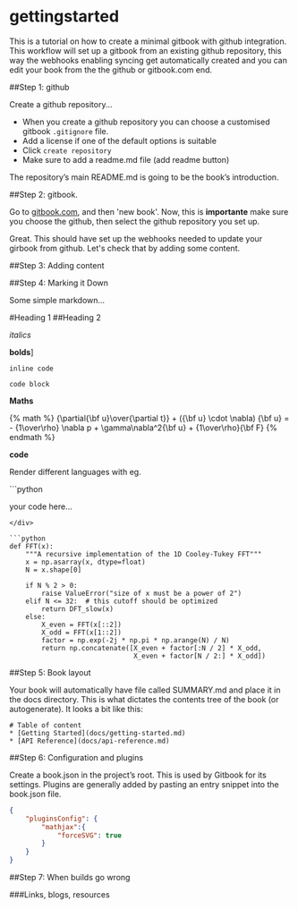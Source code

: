 # gettingstarted

This is a tutorial on how to create a minimal gitbook with github integration. This workflow will set up a gitbook from an existing github repository, this way the webhooks enabling syncing get automatically created and you can edit your book from the the github or gitbook.com end.


##Step 1: github

Create a github repository...[](https://help.github.com/articles/creating-a-new-repository/)

* When you create a github repository you can choose a customised gitbook `.gitignore` file. 
* Add a license if one of the default options is suitable
* Click `create repository`
* Make sure to add a readme.md file (add readme button)

The repository’s main README.md is going to be the book’s introduction.

##Step 2: gitbook.

Go to [gitbook.com](gitbook.com), and then 'new book'. Now, this is __importante__ make sure you choose the github, then select the github repository you set up.

Great. This should have set up the webhooks needed to update your girbook from github. Let's check that by adding some content.
 


##Step 3: Adding content

##Step 4: Marking it Down

Some simple markdown...

<div>

#Heading 1
##Heading 2

_italics_

__bolds__]

`inline code`

```
code block
```

</div>



__Maths__

{% math %}
 {\partial{\bf u}\over{\partial t}} + ({\bf u} \cdot \nabla) {\bf u} = - {1\over\rho} \nabla p + \gamma\nabla^2{\bf u} + {1\over\rho}{\bf F} 
{% endmath %}


__code__

Render different languages with eg. 

<div>
```python 

your code here...

```
</div>

```python
def FFT(x):
    """A recursive implementation of the 1D Cooley-Tukey FFT"""
    x = np.asarray(x, dtype=float)
    N = x.shape[0]
    
    if N % 2 > 0:
        raise ValueError("size of x must be a power of 2")
    elif N <= 32:  # this cutoff should be optimized
        return DFT_slow(x)
    else:
        X_even = FFT(x[::2])
        X_odd = FFT(x[1::2])
        factor = np.exp(-2j * np.pi * np.arange(N) / N)
        return np.concatenate([X_even + factor[:N / 2] * X_odd,
                               X_even + factor[N / 2:] * X_odd])

```

##Step 5: Book layout 

Your book will automatically have file called SUMMARY.md and place it in the docs directory. This is what dictates the contents tree of the book (or autogenerate). It looks a bit like this:

```
# Table of content 
* [Getting Started](docs/getting-started.md)
* [API Reference](docs/api-reference.md)
```



##Step 6: Configuration and plugins

Create a book.json in the project’s root. This is used by Gitbook for its settings. Plugins are generally added by pasting an entry snippet into the book.json file. 


```json
{
    "pluginsConfig": {
        "mathjax":{
            "forceSVG": true
        }
    }
}

```

##Step 7: When builds go wrong


###Links, blogs, resources

[](https://medium.com/@gpbl/how-to-use-gitbook-to-publish-docs-for-your-open-source-npm-packages-465dd8d5bfba#.acdr3enfr)


